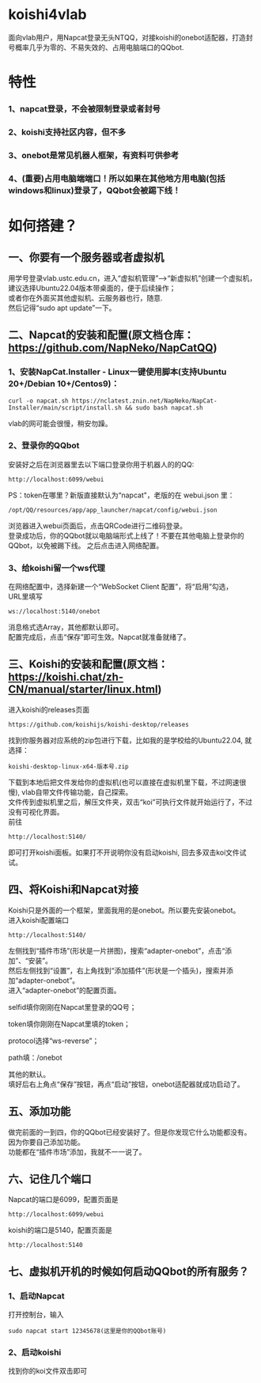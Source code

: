# koishi4vlab
面向vlab用户，用Napcat登录无头NTQQ，对接koishi的onebot适配器，打造封号概率几乎为零的、不易失效的、占用电脑端口的QQbot.
# 特性
### 1、napcat登录，不会被限制登录或者封号
### 2、koishi支持社区内容，但不多
### 3、onebot是常见机器人框架，有资料可供参考
### 4、(重要)占用电脑端端口！所以如果在其他地方用电脑(包括windows和linux)登录了，QQbot会被踢下线！
# 如何搭建？
## 一、你要有一个服务器或者虚拟机
用学号登录vlab.ustc.edu.cn，进入“虚拟机管理”——>“新虚拟机”创建一个虚拟机，建议选择Ubuntu22.04版本带桌面的，便于后续操作；    
或者你在外面买其他虚拟机、云服务器也行，随意.  
然后记得“sudo apt update”一下。
## 二、Napcat的安装和配置(原文档仓库：https://github.com/NapNeko/NapCatQQ)
### 1、安装NapCat.Installer - Linux一键使用脚本(支持Ubuntu 20+/Debian 10+/Centos9)：
    
    curl -o napcat.sh https://nclatest.znin.net/NapNeko/NapCat-Installer/main/script/install.sh && sudo bash napcat.sh
vlab的网可能会很慢，稍安勿躁。
### 2、登录你的QQbot
安装好之后在浏览器里去以下端口登录你用于机器人的的QQ:
    
    http://localhost:6099/webui
PS：token在哪里？新版直接默认为“napcat"，老版的在 webui.json 里：
    
    /opt/QQ/resources/app/app_launcher/napcat/config/webui.json
浏览器进入webui页面后，点击QRCode进行二维码登录。    
登录成功后，你的QQbot就以电脑端形式上线了！不要在其他电脑上登录你的QQbot，以免被踢下线。
之后点击进入网络配置。
### 3、给koishi留一个ws代理
在网络配置中，选择新建一个“WebSocket Client 配置”，将“启用”勾选，    
URL里填写
    
    ws://localhost:5140/onebot
消息格式选Array，其他都默认即可。    
配置完成后，点击“保存”即可生效。Napcat就准备就绪了。    
## 三、Koishi的安装和配置(原文档：https://koishi.chat/zh-CN/manual/starter/linux.html)
进入koishi的releases页面
    
    https://github.com/koishijs/koishi-desktop/releases
找到你服务器对应系统的zip包进行下载，比如我的是学校给的Ubuntu22.04, 就选择：
    
    koishi-desktop-linux-x64-版本号.zip
下载到本地后把文件发给你的虚拟机(也可以直接在虚拟机里下载，不过网速很慢), vlab自带文件传输功能，自己探索。    
文件传到虚拟机里之后，解压文件夹，双击“koi”可执行文件就开始运行了，不过没有可视化界面。    
前往

    http://localhost:5140/
即可打开koishi面板。如果打不开说明你没有启动koishi, 回去多双击koi文件试试。

## 四、将Koishi和Napcat对接
Koishi只是外面的一个框架，里面我用的是onebot。所以要先安装onebot。    
进入koishi配置端口

    http://localhost:5140/
左侧找到“插件市场”(形状是一片拼图)，搜索“adapter-onebot”，点击“添加”、“安装”。    
然后左侧找到“设置”，右上角找到“添加插件”(形状是一个插头)，搜索并添加“adapter-onebot”。    
进入“adapter-onebot”的配置页面。    

selfid填你刚刚在Napcat里登录的QQ号；    

token填你刚刚在Napcat里填的token；    

protocol选择“ws-reverse”；    

path填：/onebot    

其他的默认。    
填好后右上角点“保存”按钮，再点“启动”按钮，onebot适配器就成功启动了。    
## 五、添加功能
做完前面的一到四，你的QQbot已经安装好了。但是你发现它什么功能都没有。因为你要自己添加功能。    
功能都在“插件市场”添加，我就不一一说了。
## 六、记住几个端口
Napcat的端口是6099，配置页面是

    http://localhost:6099/webui
koishi的端口是5140，配置页面是

    http://localhost:5140
## 七、虚拟机开机的时候如何启动QQbot的所有服务？
### 1、启动Napcat
打开控制台，输入

    sudo napcat start 12345678(这里是你的QQbot账号)
### 2、启动koishi
找到你的koi文件双击即可
